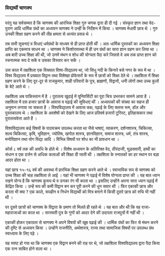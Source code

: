 ### विद्यार्थी चाणक्य

---

परंतु यह सर्वसम्मत है कि चाणक्य की आरंभिक शिक्षा गुरु चणक द्वारा ही दी गई । संस्कृत ज्ञान तथा वेद-पुराण आदि धार्मिक ग्रंथों का अध्ययन चाणक्य ने उन्हीं के निर्देशन में किया । चाणक्य मेधावी छात्र थे । गुरु उनकी शिक्षा ग्रहण करने की तीव्र क्षमता से अत्यंत प्रसन्न थे ।

तब सभी सूचनाएं व विधाएं धर्मग्रंथों के माध्यम से ही प्राप्त होती थीं । अतः धार्मिक पुस्तकों का अध्ययन शिक्षा प्राप्ति का एकमात्र साधन था । चाणक्य ने किशोरावस्था में ही उन ग्रंथों का सारा ज्ञान ग्रहण कर लिया था । अब बारी उच्च शिक्षा की थी, जो उनमें मंथन व शोध की योग्यता पैदा करे जिससे वे अब तक प्राप्त ज्ञान को रचनात्मक रूप दे सकें व उसका विस्तार कर सकें ।

उस काल में तक्षशिला एक विख्यात विश्व-विद्यालय था, जो सिंधु नदी के किनारे बसे नगर के रूप में था । विश्व विद्यालय में प्रख्यात विद्वान तथा विशेषज्ञ प्रोफेसरों के रूप में छात्रों को शिक्षा देते थे । तक्षशिला में शिक्षा ग्रहण करने के लिए दूर-दूर से राजकुमार, शाही परिवारों के पुत्र, ब्राह्मणों, विद्वानों, धनी लोगों तथा उच्च कुलों के बेटे आते थे ।

तक्षशिला अब पाकिस्तान में है । पुरातत्व खुदाई में यूनिवर्सिटी का पूरा चित्र उभरकर सामने आया है । तक्षशिला में दस हजार छात्रों के आवास व पढ़ाई की सुविधाएं थीं । अध्यापकों की संख्या का सहज ही अनुमान लगाया जा सकता है । विश्वविद्यालय में आवास कक्ष, पढ़ाई के लिए क्लास रूम, हॉल और पुस्तकालय थे । तक्षशिला के अवशेषों को देखने के लिए आज प्रतिवर्ष हजारों टूरिस्ट, इतिहासकार तथा पुरातत्ववेत्ता आते हैं ।

विश्वविद्यालय कई विषयों के पाठ्यक्रम उपलब्ध करता था जैसे भाषाएं, व्याकरण, दर्शनशास्त्र, चिकित्सा, शल्य चिकित्सा, कृषि, भूविज्ञान, ज्योतिष, खगोल शास्त्र, ज्ञानविज्ञान, समाज शास्त्र, धर्म, तंत्र शास्त्र, मनोविज्ञान तथा योग विद्या आदि । विभिन्न विषयों पर शोध का भी प्रावधान था ।

कोर्स ८ वर्ष तक की अवधि के होते थे । विशेष अध्ययन के अतिरिक्त वेद, तीरंदाजी, घुड़सवारी, हाथी का संधान व एक दर्जन से अधिक कलाओं की शिक्षा दी जाती थी । तक्षशिला के स्नातकों का हर स्थान पर बड़ा आदर होता था ।

यहां छात्र १५-१६ वर्ष की अवस्था में प्रारंभिक शिक्षा ग्रहण करने आते थे । स्वाभाविक रूप से चाणक्य को उच्च शिक्षा की चाह तक्षशिला ले आई । यहां भी चाणक्य ने पढ़ाई में विशेष योग्यता प्राप्त की । यह बात ध्यान रखने योग्य है कि चाणक्य कुरूप थे व उनका रंग भी काला था । इसलिए उन्होंने अपना सारा ध्यान पढ़ाई में केंद्रित किया । उन्हें रूप की कमी विद्वान बन कर पूरी करने की धुन सवार थी । फिर एकाकी छात्र और करता भी क्या ? एक काले, रूपहीन व निर्धन विद्यार्थी को मित्र बनाने में किसी दूसरे छात्र को रुचि भी नहीं थी ।

पर दूसरे छात्रों को चाणक्य के विद्वत्ता के प्रमाण तो मिलते ही रहते थे । यह बात और थी कि वह राजा-महाराजाओं का काल था । सरस्वती पुत्र के गुणों को आदर देने की उदारता राजपुत्रों में नहीं थी ।

एकाकी होकर एकाग्रता से चाणक्य ने अपने विषयों की खूब पढ़ाई की । धार्मिक ग्रंथों का फिर से मंथन करने की दृष्टि से अध्ययन किया । उन्होंने राजनीति, अर्थशास्त्र, राज्य तथा सामाजिक विषयों पर उपलब्ध ग्रंथ स्वाध्याय के लिए पढ़े ।

यह स्पष्ट हो गया था कि चाणक्य एक विद्वान बनने की राह पर थे, जो तक्षशिला विश्वविद्यालय द्वारा पैदा किया एक रत्न साबित होने वाला था ।